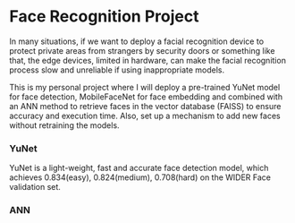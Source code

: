# Face Recognition Project

In many situations, if we want to deploy a facial recognition device to protect private areas from strangers by security doors or something like that, the edge devices, limited in hardware, can make the facial recognition process slow and unreliable if using inappropriate models. 

This is my personal project where I will deploy a pre-trained YuNet model for face detection, MobileFaceNet for face embedding and combined with an ANN method to retrieve faces in the vector database (FAISS) to ensure accuracy and execution time. Also, set up a mechanism to add new faces without retraining the models. 

### YuNet

YuNet is a light-weight, fast and accurate face detection model, which achieves 0.834(easy), 0.824(medium), 0.708(hard) on the WIDER Face validation set.

### ANN

